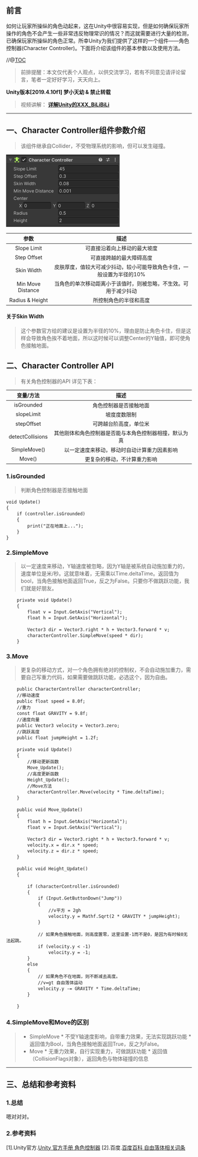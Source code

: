 ## 前言
如何让玩家所操纵的角色动起来，这在Unity中很容易实现，但是如何确保玩家所操作的角色不会产生一些非常违反物理常识的情况？而这就需要进行大量的检测，已确保玩家所操纵的角色正常。所幸Unity为我们提供了这样的一个组件——角色控制器(Character Controller)。下面将介绍该组件的基本参数以及使用方法。

//@[TOC](目录)

> 前排提醒：本文仅代表个人观点，以供交流学习，若有不同意见请评论留言，笔者一定好好学习，天天向上。

**Unity版本[2019.4.10f1] 梦小天幼 & 禁止转载**

>视频讲解：
**[详解Unity的XXX_BiLiBiLi](空地址！！！！！！！！！！！)**

---

## 一、Character Controller组件参数介绍
> 该组件继承自Collider，不受物理系统的影响，但可以发生碰撞。
<img src = "img/p1.png" />

|参数|描述|
|:--:|:--:|
|Slope Limit|可直接沿着向上移动的最大坡度|
|Step Offset|可直接跨越的最大障碍高度|
|Skin Width|皮肤厚度，值较大可减少抖动，较小可能导致角色卡住，一般设置为半径的10%|
|Min Move Distance|当角色的单次移动距离小于该值时，则被忽略，不生效。可用于减少抖动|
|Radius & Height|所控制角色的半径和高度|

#### 关于Skin Width
> 这个参数官方给的建议是设置为半径的10%，理由是防止角色卡住，但是这样会导致角色挨不着地面，所以这时候可以调整Center的Y轴值，即可使角色接触地面。

## 二、Character Controller API
>有关角色控制器的API 详见下表：

|变量/方法|描述|
|:--:|:--:|
|isGrounded|角色控制器是否接触地面|
|slopeLimit|坡度度数限制|
|stepOffset|可跨越台阶高度，单位米|
|detectCollisions|其他刚体和角色控制器是否能与本角色控制器相撞，默认为真|
|SimpleMove()|以一定速度来移动，移动时自动计算重力因素影响|
|Move()|更复杂的移动，不计算重力影响|

### 1.isGrounded
> 判断角色控制器是否接触地面
```CSharp
void Update()
{
    if (controller.isGrounded)
    {
        print("正在地面上...");
    }
}
```
### 2.SimpleMove
> 以一定速度来移动，Y轴速度被忽略，因为Y轴是被系统自动施加重力的，速度单位是米/秒。这就意味着，无需乘以Time.deltaTime。返回值为bool，当角色接触地面返回True，反之为False。只要你不做跳跃功能，我们就是好朋友。
```CSharp
    private void Update()
    {
        float v = Input.GetAxis("Vertical");
        float h = Input.GetAxis("Horizontal");

        Vector3 dir = Vector3.right * h + Vector3.forward * v;
        characterController.SimpleMove(speed * dir);
    }
```
### 3.Move
> 更复杂的移动方式，对一个角色拥有绝对的控制权，不会自动施加重力，需要自己写重力代码，如果需要做跳跃功能，必选这个，因为自由。
```CSharp
    public CharacterController characterController;
    //移动速度
    public float speed = 8.0f;
    //重力
    const float GRAVITY = 9.8f;
    //速度向量
    public Vector3 velocity = Vector3.zero;
    //跳跃高度
    public float jumpHeight = 1.2f;

    private void Update()
    {
        //移动更新函数
        Move_Update();
        //高度更新函数
        Height_Update();
        //Move方法
        characterController.Move(velocity * Time.deltaTime);
    }

    public void Move_Update()
    {
        float h = Input.GetAxis("Horizontal");
        float v = Input.GetAxis("Vertical");

        Vector3 dir = Vector3.right * h + Vector3.forward * v;
        velocity.x = dir.x * speed;
        velocity.z = dir.z * speed;
    }

    public void Height_Update()
    {
        
        if (characterController.isGrounded)
        {
            if (Input.GetButtonDown("Jump"))
            {   
                //v平方 = 2gh
                velocity.y = Mathf.Sqrt(2 * GRAVITY * jumpHeight);
            }   
                
            // 如果角色接触地面，则高度置零，这里设置-1而不是0，是因为有时候0无法起跳。
            if (velocity.y < -1)
                velocity.y = -1;
        }
        else
        {
            // 如果角色不在地面，则不断减去高度。
            //v=gt 自由落体运动
            velocity.y -= GRAVITY * Time.deltaTime;
        }
        
    }
```

### 4.SimpleMove和Move的区别
> - SimpleMove
>       * 不受Y轴速度影响，自带重力效果，无法实现跳跃功能
>       * 返回值为Bool，当角色接触地面返回True，反之为False。
> - Move
>       *  无重力效果，自行实现重力，可做跳跃功能
>       *  返回值（CollisionFlags对象），返回角色与物体碰撞的信息

---
## 三、总结和参考资料
### 1.总结
嗯对对对。
### 2.参考资料
[1].Unity官方.[Unity 官方手册 角色控制器](https://docs.unity.cn/cn/2022.1/Manual/class-CharacterController.html)
[2].百度.[百度百科 自由落体相关词条](https://baike.baidu.com/item/%E8%87%AA%E7%94%B1%E8%90%BD%E4%BD%93/4143)
